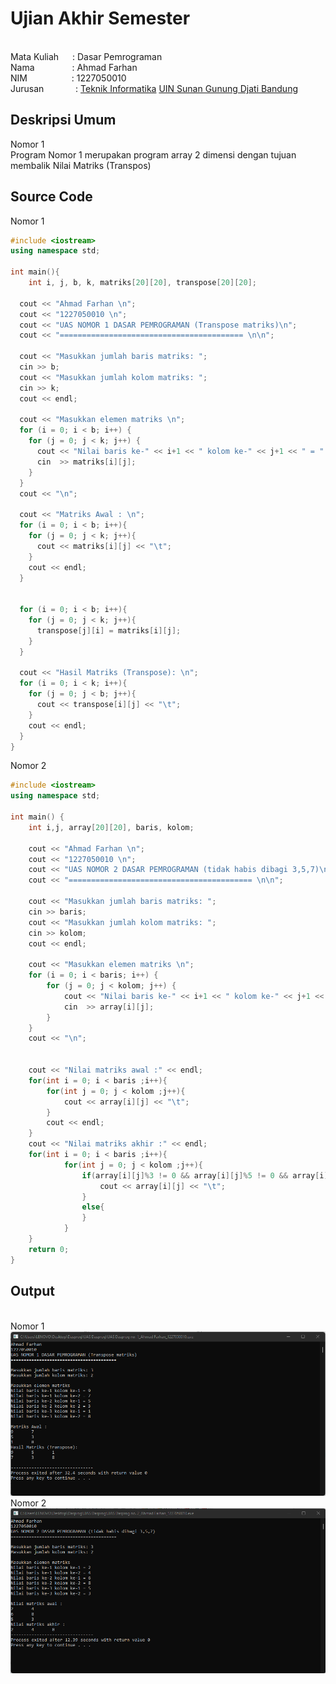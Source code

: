 # Ujian Akhir Semester 
<br> Mata Kuliah &ensp; &ensp;: Dasar Pemrograman
<br> Nama &emsp;&emsp;&emsp;&emsp;: Ahmad Farhan
<br> NIM &emsp;&emsp;&emsp;&emsp; &ensp;: 1227050010
<br> Jurusan &emsp;&emsp; &ensp; &nbsp;: [Teknik Informatika](http://if.uinsgd.ac.id/) [UIN Sunan Gunung Djati Bandung](https://uinsgd.ac.id/) 

## Deskripsi Umum
Nomor 1 <br>
Program Nomor 1 merupakan program array 2 dimensi dengan tujuan membalik Nilai Matriks (Transpos)  
## Source Code
Nomor 1
```cpp
#include <iostream>
using namespace std;

int main(){
	int i, j, b, k, matriks[20][20], transpose[20][20];
  
  cout << "Ahmad Farhan \n";
  cout << "1227050010 \n";
  cout << "UAS NOMOR 1 DASAR PEMROGRAMAN (Transpose matriks)\n";
  cout << "========================================= \n\n";

  cout << "Masukkan jumlah baris matriks: ";
  cin >> b;
  cout << "Masukkan jumlah kolom matriks: ";
  cin >> k;
  cout << endl;

  cout << "Masukkan elemen matriks \n";
  for (i = 0; i < b; i++) {
    for (j = 0; j < k; j++) {
      cout << "Nilai baris ke-" << i+1 << " kolom ke-" << j+1 << " = " ;
	  cin  >> matriks[i][j];
    }
  }
  cout << "\n";

  cout << "Matriks Awal : \n";
  for (i = 0; i < b; i++){
    for (j = 0; j < k; j++){
      cout << matriks[i][j] << "\t";
    }
    cout << endl;
  }
  
  
  for (i = 0; i < b; i++){
    for (j = 0; j < k; j++){
      transpose[j][i] = matriks[i][j];
    }
  }

  cout << "Hasil Matriks (Transpose): \n";
  for (i = 0; i < k; i++){
    for (j = 0; j < b; j++){
      cout << transpose[i][j] << "\t";
    }
    cout << endl;
  }
}
```
Nomor 2
```cpp
#include <iostream>
using namespace std;

int main() {
	int i,j, array[20][20], baris, kolom;
	    
	cout << "Ahmad Farhan \n";
	cout << "1227050010 \n";
	cout << "UAS NOMOR 2 DASAR PEMROGRAMAN (tidak habis dibagi 3,5,7)\n";
	cout << "========================================= \n\n";

	cout << "Masukkan jumlah baris matriks: ";
	cin >> baris;
	cout << "Masukkan jumlah kolom matriks: ";
	cin >> kolom;
	cout << endl;
    
    cout << "Masukkan elemen matriks \n";
	for (i = 0; i < baris; i++) {
    	for (j = 0; j < kolom; j++) {
			cout << "Nilai baris ke-" << i+1 << " kolom ke-" << j+1 << " = " ;
			cin  >> array[i][j];
    	}
	}
	cout << "\n";


    cout << "Nilai matriks awal :" << endl;
    for(int i = 0; i < baris ;i++){
        for(int j = 0; j < kolom ;j++){
            cout << array[i][j] << "\t";
        }
        cout << endl;
    }
    cout << "Nilai matriks akhir :" << endl;
    for(int i = 0; i < baris ;i++){
            for(int j = 0; j < kolom ;j++){
                if(array[i][j]%3 != 0 && array[i][j]%5 != 0 && array[i][j]%7 != 0){
                    cout << array[i][j] << "\t";
                }
                else{
                }
            }
    }
    return 0;
}
```
## Output
<br> Nomor 1 <br>
<img src= "https://github.com/ahmadfarhan027/UAS-Dasar-Pemrograman-Semester-1/blob/main/Output%20No.1.png">
<br> Nomor 2 <br>
<img src= "https://github.com/ahmadfarhan027/UAS-Dasar-Pemrograman-Semester-1/blob/main/Output%20No.2.png">
